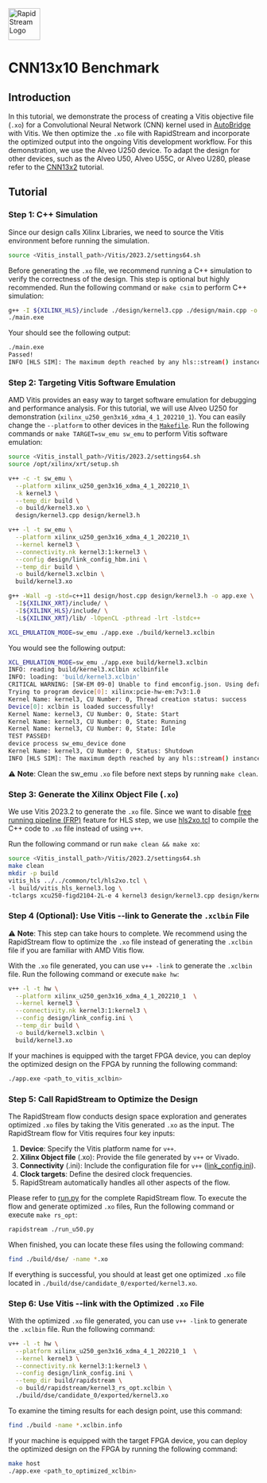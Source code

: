 <!--
Copyright (c) 2024 RapidStream Design Automation, Inc. and contributors.  All rights reserved.
The contributor(s) of this file has/have agreed to the RapidStream Contributor License Agreement.
-->

<img src="https://imagedelivery.net/AU8IzMTGgpVmEBfwPILIgw/1b565657-df33-41f9-f29e-0d539743e700/128" width="64px" alt="RapidStream Logo" />

# CNN13x10 Benchmark

## Introduction

In this tutorial, we demonstrate the process of creating a Vitis objective file (`.xo`) for a Convolutional Neural Network (CNN) kernel used in [AutoBridge](https://github.com/UCLA-VAST/AutoBridge/tree/master/archive/benchmarks/CNN) with Vitis. We then optimize the `.xo`  file with RapidStream and incorporate the optimized output into the ongoing Vitis development workflow. For this demonstration, we use the Alveo U250 device. To adapt the design for other devices, such as the Alveo U50, Alveo U55C, or Alveo U280, please refer to the [CNN13x2](../cnn13x2/README.md)  tutorial.


## Tutorial

### Step 1: C++ Simulation

Since our
design calls Xilinx Libraries, we need to source the Vitis environment before running the simulation.

```bash
source <Vitis_install_path>/Vitis/2023.2/settings64.sh
```

Before generating the `.xo` file, we recommend running a C++ simulation to verify the correctness of the design. This step is optional but highly recommended. Run the following command or `make csim` to perform C++ simulation:

```bash
g++ -I ${XILINX_HLS}/include ./design/kernel3.cpp ./design/main.cpp -o main.exe
./main.exe
```

Your should see the following output:

```bash
./main.exe
Passed!
INFO [HLS SIM]: The maximum depth reached by any hls::stream() instance in the design is 66560
```

### Step 2: Targeting Vitis Software Emulation

AMD Vitis provides an easy way to target software emulation for debugging and performance analysis. For this tutorial, we will use Alveo U250 for demonstration (`xilinx_u250_gen3x16_xdma_4_1_202210_1`). You can easily change the `--platform` to other devices in the [`Makefile`](./Makefile). Run the following commands or `make TARGET=sw_emu sw_emu` to perform Vitis software emulation:

```bash
source <Vitis_install_path>/Vitis/2023.2/settings64.sh
source /opt/xilinx/xrt/setup.sh

v++ -c -t sw_emu \
  --platform xilinx_u250_gen3x16_xdma_4_1_202210_1\
  -k kernel3 \
  --temp_dir build \
  -o build/kernel3.xo \
  design/kernel3.cpp design/kernel3.h

v++ -l -t sw_emu \
  --platform xilinx_u250_gen3x16_xdma_4_1_202210_1\
  --kernel kernel3 \
  --connectivity.nk kernel3:1:kernel3 \
  --config design/link_config_hbm.ini \
  --temp_dir build \
  -o build/kernel3.xclbin \
  build/kernel3.xo

g++ -Wall -g -std=c++11 design/host.cpp design/kernel3.h -o app.exe \
  -I${XILINX_XRT}/include/ \
  -I${XILINX_HLS}/include/ \
  -L${XILINX_XRT}/lib/ -lOpenCL -pthread -lrt -lstdc++

XCL_EMULATION_MODE=sw_emu ./app.exe ./build/kernel3.xclbin
```

You would see the following output:

```bash
XCL_EMULATION_MODE=sw_emu ./app.exe build/kernel3.xclbin
INFO: reading build/kernel3.xclbin xclbinfile
INFO: loading: 'build/kernel3.xclbin'
CRITICAL WARNING: [SW-EM 09-0] Unable to find emconfig.json. Using default device "xilinx:pcie-hw-em:7v3:1.0"
Trying to program device[0]: xilinx:pcie-hw-em:7v3:1.0
Kernel Name: kernel3, CU Number: 0, Thread creation status: success
Device[0]: xclbin is loaded successfully!
Kernel Name: kernel3, CU Number: 0, State: Start
Kernel Name: kernel3, CU Number: 0, State: Running
Kernel Name: kernel3, CU Number: 0, State: Idle
TEST PASSED!
device process sw_emu_device done
Kernel Name: kernel3, CU Number: 0, Status: Shutdown
INFO [HLS SIM]: The maximum depth reached by any hls::stream() instance in the design is 66560
```

:warning: **Note**: Clean the sw_emu `.xo` file before next steps by running `make clean`.

### Step 3: Generate the Xilinx Object File (`.xo`)

We use Vitis 2023.2 to generate the `.xo` file. Since we want to disable [free running pipeline (FRP)](https://www.xilinx.com/htmldocs/xilinx2021_2/hls-guidance/200-1553.html) feature for HLS step, we use [hls2xo.tcl](../../common/tcl/hls2xo.tcl) to compile the C++ code to `.xo` file instead of using `v++`.

Run the following command or run `make clean && make xo`:

```bash
source <Vitis_install_path>/Vitis/2023.2/settings64.sh
make clean
mkdir -p build
vitis_hls ../../common/tcl/hls2xo.tcl \
-l build/vitis_hls_kernel3.log \
-tclargs xcu250-figd2104-2L-e 4 kernel3 design/kernel3.cpp design/kernel3.h
```

### Step 4 (Optional): Use Vitis --link to Generate the `.xclbin` File

:warning: **Note**: This step can take hours to complete. We recommend using the RapidStream flow to optimize the `.xo` file instead of generating the `.xclbin` file if you are familiar with AMD Vitis flow.

With the `.xo` file generated, you can use `v++ -link` to generate the `.xclbin` file. Run the following command or execute `make hw`:

```bash
v++ -l -t hw \
  --platform xilinx_u250_gen3x16_xdma_4_1_202210_1  \
  --kernel kernel3 \
  --connectivity.nk kernel3:1:kernel3 \
  --config design/link_config.ini \
  --temp_dir build \
  -o build/kernel3.xclbin \
  build/kernel3.xo
```

If your machines is equipped with the target FPGA device, you can deploy the optimized design on the FPGA by running the following command:

```bash
./app.exe <path_to_vitis_xclbin>
```




### Step 5: Call RapidStream to Optimize the Design

The RapidStream flow conducts design space exploration and generates optimized `.xo` files by taking the Vitis generated `.xo` as the input. The RapidStream flow for Vitis requires four key inputs:

1. **Device**: Specify the Vitis platform name for `v++`.
2. **Xilinx Object file** (.xo): Provide the file generated by `v++` or Vivado.
3. **Connectivity** (.ini): Include the configuration file for `v++` ([link_config.ini](./design/link_config.ini)).
4. **Clock targets**: Define the desired clock frequencies.
5. RapidStream automatically handles all other aspects of the flow.

Please refer to [run.py](./run.py) for the complete RapidStream flow.
To execute the flow and generate optimized `.xo` files,
Run the following command or execute `make rs_opt`:

```bash
rapidstream ./run_u50.py
```

When finished, you can locate these files using the following command:

```bash
find ./build/dse/ -name *.xo
```

If everything is successful, you should at least get one optimized `.xo` file located in `./build/dse/candidate_0/exported/kernel3.xo`.


### Step 6: Use Vitis --link with the Optimized `.xo` File

With the optimized `.xo` file generated, you can use `v++ -link` to generate the `.xclbin` file. Run the following command:

```bash
v++ -l -t hw \
  --platform xilinx_u250_gen3x16_xdma_4_1_202210_1  \
  --kernel kernel3 \
  --connectivity.nk kernel3:1:kernel3 \
  --config design/link_config.ini \
  --temp_dir build/rapidstream \
  -o build/rapidstream/kernel3_rs_opt.xclbin \
  ./build/dse/candidate_0/exported/kernel3.xo
```


To examine the timing results for each design point, use this command:

```bash
find ./build -name *.xclbin.info
```

If your machine is equipped with the target FPGA device, you can deploy the optimized design on the FPGA by running the following command:

```bash
make host
./app.exe <path_to_optimized_xclbin>
```
